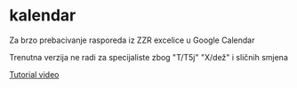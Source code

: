# kalendar
Za brzo prebacivanje rasporeda iz ZZR excelice u Google Calendar

Trenutna verzija ne radi za specijaliste zbog "T/T5j" "X/dež" i sličnih smjena

[Tutorial video](https://www.youtube.com/watch?v=E5Vtaitaquc)
